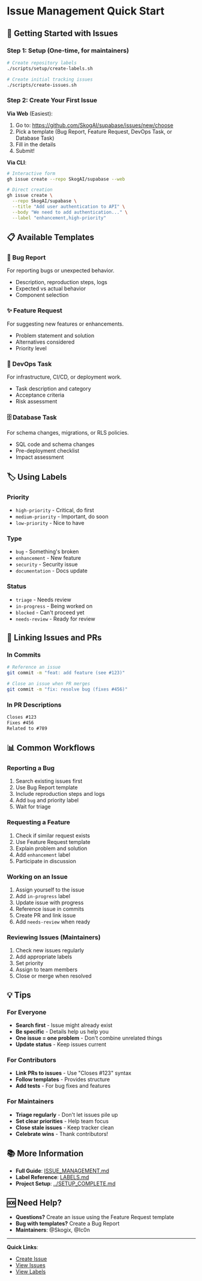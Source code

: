 # Issue Management Quick Start

## 🚀 Getting Started with Issues

### Step 1: Setup (One-time, for maintainers)

```bash
# Create repository labels
./scripts/setup/create-labels.sh

# Create initial tracking issues
./scripts/create-issues.sh
```

### Step 2: Create Your First Issue

**Via Web** (Easiest):
1. Go to: https://github.com/SkogAI/supabase/issues/new/choose
2. Pick a template (Bug Report, Feature Request, DevOps Task, or Database Task)
3. Fill in the details
4. Submit!

**Via CLI**:
```bash
# Interactive form
gh issue create --repo SkogAI/supabase --web

# Direct creation
gh issue create \
  --repo SkogAI/supabase \
  --title "Add user authentication to API" \
  --body "We need to add authentication..." \
  --label "enhancement,high-priority"
```

## 📋 Available Templates

### 🐛 Bug Report
For reporting bugs or unexpected behavior.
- Description, reproduction steps, logs
- Expected vs actual behavior
- Component selection

### ✨ Feature Request
For suggesting new features or enhancements.
- Problem statement and solution
- Alternatives considered
- Priority level

### 🔧 DevOps Task
For infrastructure, CI/CD, or deployment work.
- Task description and category
- Acceptance criteria
- Risk assessment

### 🗄️ Database Task
For schema changes, migrations, or RLS policies.
- SQL code and schema changes
- Pre-deployment checklist
- Impact assessment

## 🏷️ Using Labels

### Priority
- `high-priority` - Critical, do first
- `medium-priority` - Important, do soon
- `low-priority` - Nice to have

### Type
- `bug` - Something's broken
- `enhancement` - New feature
- `security` - Security issue
- `documentation` - Docs update

### Status
- `triage` - Needs review
- `in-progress` - Being worked on
- `blocked` - Can't proceed yet
- `needs-review` - Ready for review

## 🔗 Linking Issues and PRs

### In Commits
```bash
# Reference an issue
git commit -m "feat: add feature (see #123)"

# Close an issue when PR merges
git commit -m "fix: resolve bug (fixes #456)"
```

### In PR Descriptions
```markdown
Closes #123
Fixes #456
Related to #789
```

## 📊 Common Workflows

### Reporting a Bug
1. Search existing issues first
2. Use Bug Report template
3. Include reproduction steps and logs
4. Add `bug` and priority label
5. Wait for triage

### Requesting a Feature
1. Check if similar request exists
2. Use Feature Request template
3. Explain problem and solution
4. Add `enhancement` label
5. Participate in discussion

### Working on an Issue
1. Assign yourself to the issue
2. Add `in-progress` label
3. Update issue with progress
4. Reference issue in commits
5. Create PR and link issue
6. Add `needs-review` when ready

### Reviewing Issues (Maintainers)
1. Check new issues regularly
2. Add appropriate labels
3. Set priority
4. Assign to team members
5. Close or merge when resolved

## 💡 Tips

### For Everyone
- **Search first** - Issue might already exist
- **Be specific** - Details help us help you
- **One issue = one problem** - Don't combine unrelated things
- **Update status** - Keep issues current

### For Contributors
- **Link PRs to issues** - Use "Closes #123" syntax
- **Follow templates** - Provides structure
- **Add tests** - For bug fixes and features

### For Maintainers
- **Triage regularly** - Don't let issues pile up
- **Set clear priorities** - Help team focus
- **Close stale issues** - Keep tracker clean
- **Celebrate wins** - Thank contributors!

## 📚 More Information

- **Full Guide**: [ISSUE_MANAGEMENT.md](./ISSUE_MANAGEMENT.md)
- **Label Reference**: [LABELS.md](./LABELS.md)
- **Project Setup**: [../SETUP_COMPLETE.md](../SETUP_COMPLETE.md)

## 🆘 Need Help?

- **Questions?** Create an issue using the Feature Request template
- **Bug with templates?** Create a Bug Report
- **Maintainers**: @Skogix, @Ic0n

---

**Quick Links**:
- [Create Issue](https://github.com/SkogAI/supabase/issues/new/choose)
- [View Issues](https://github.com/SkogAI/supabase/issues)
- [View Labels](https://github.com/SkogAI/supabase/labels)
